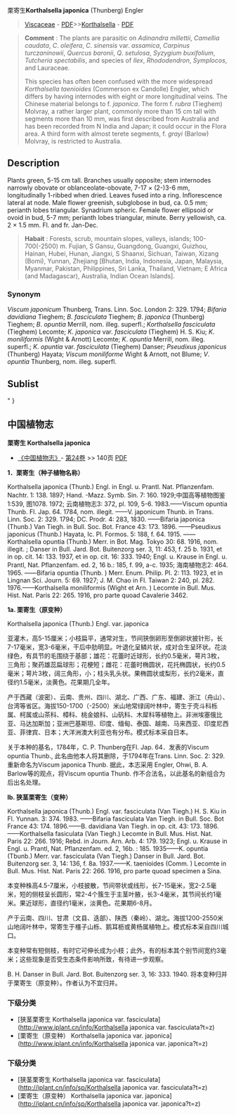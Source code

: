 栗寄生**Korthalsella japonica** (Thunberg) Engler

> [Viscaceae](http://www.iplant.cn/info/Viscaceae?t=foc) - [PDF](http://www.iplant.cn/foc/pdf/Viscaceae.pdf)>>[Korthalsella](http://www.iplant.cn/info/Korthalsella?t=foc) - [PDF](http://www.iplant.cn/foc/pdf/Korthalsella.pdf)

> **Comment** : 
> The plants are parasitic on *Adinandra* *millettii*, *Camellia* *caudata*, *C*. *oleifera*, *C*. *sinensis* var. *assamica*, *Carpinus* *turczaninowii*, *Quercus* *baronii*, *Q*. *setulosa*, *Syzygium* *buxifolium*, *Tutcheria* *spectabilis*, and species of *Ilex*, *Rhododendron*, *Symplocos*, and Lauraceae.
>
> This species has often been confused with the more widespread *Korthalsella* *taenioides* (Commerson ex Candolle) Engler, which differs by having internodes with eight or more longitudinal veins. The Chinese material belongs to f. *japonica*. The form f. *rubra* (Tieghem) Molvray, a rather larger plant, commonly more than 15 cm tall with segments more than 10 mm, was first described from Australia and has been recorded from N India and Japan; it could occur in the Flora area. A third form with almost terete segments, f. *grayi* (Barlow) Molvray, is restricted to Australia.

## Description

Plants green, 5-15 cm tall. Branches usually opposite; stem internodes narrowly obovate or oblanceolate-obovate, 7-17 × (2-)3-6 mm, longitudinally 1-ribbed when dried. Leaves fused into a ring. Inflorescence lateral at node. Male flower greenish, subglobose in bud, ca. 0.5 mm; perianth lobes triangular. Synadrium spheric. Female flower ellipsoid or ovoid in bud, 5-7 mm; perianth lobes triangular, minute. Berry yellowish, ca. 2 × 1.5 mm. Fl. and fr. Jan-Dec.

> **Habait** : 
> Forests, scrub, mountain slopes, valleys, islands; 100-700(-2500) m. Fujian, S Gansu, Guangdong, Guangxi, Guizhou, Hainan, Hubei, Hunan, Jiangxi, S Shaanxi, Sichuan, Taiwan, Xizang (Bomi), Yunnan, Zhejiang [Bhutan, India, Indonesia, Japan, Malaysia, Myanmar, Pakistan, Philippines, Sri Lanka, Thailand, Vietnam; E Africa (and Madagascar), Australia, Indian Ocean Islands].

### Synonym
*Viscum* *japonicum* Thunberg, Trans. Linn. Soc. London 2: 329. 1794; *Bifaria* *davidiana* Tieghem; *B*. *fasciculata* Tieghem; *B*. *japonica* (Thunberg) Tieghem; *B*. *opuntia* Merrill, nom. illeg. superfl.; *Korthalsella* *fasciculata* (Tieghem) Lecomte; *K*. *japonica* var. *fasciculata* (Tieghem) H. S. Kiu; *K*. *moniliformis* (Wight & Arnott) Lecomte; *K*. *opuntia* Merrill, nom. illeg. superfl.; *K*. *opuntia* var. *fasciculata* (Tieghem) Danser; *Pseudixus* *japonicus* (Thunberg) Hayata; *Viscum* *moniliforme* Wight & Arnott, not Blume; *V*. *opuntia* Thunberg, nom. illeg. superfl.

## Sublist
"
}
## 中国植物志

**栗寄生 Korthalsella japonica**

* [《中国植物志》](http://www.iplant.cn/frps)- [第24卷](http://www.iplant.cn/frps/vol/24) >> 140页 [PDF](http://www.iplant.cn/frps/pdf/24/140.pdf)

**1．栗寄生（种子植物名称）**

Korthalsella japonica (Thunb.) Engl. in Engl. u. Prantl. Nat. Pflanzenfam. Nachtr. 1: 138. 1897; Hand. -Mazz. Symb. Sin. 7: 160. 1929;中国高等植物图鉴1:539, 图1078. 1972; 云南植物志3: 372, pl. 109, 5-6. 1983.——Viscum opuntia Thunb. Fl. Jap. 64. 1784, nom. illegit. ——V. japonicum Thunb. in Trans. Linn. Soc. 2: 329. 1794; DC. Prodr. 4: 283, 1830. ——Bifaria japonica (Thunb.) Van Tiegh. in Bull. Soc. Bot. France 43: 173. 1896. ——Pseudixus japonicus (Thunb.) Hayata, Ic. Pl. Formos. 5: 188, f. 64. 1915. ——Korthalsella opuntia (Thunb.) Merr. in Bot. Mag. Tokyo 30: 68. 1916, nom. illegit. ; Danser in Bull. Jard. Bot. Buitenzorg ser. 3, 11: 453, f. 25 b. 1931, et in op. cit. 14: 133. 1937, et in op. cit. 16: 333. 1940; Engl. u. Krause in Engl. u. Prantl, Nat. Pflanzenfam. ed. 2, 16 b.: 185, f. 99, a-c. 1935; 海南植物志2: 464. 1965. ——Bifaria opuntia (Thunb. ) Merr. Enum. Philip. Pl. 2: 113. 1923, et in Lingnan Sci. Journ. 5: 69. 1927; J. M. Chao in Fl. Taiwan 2: 240, pl. 282. 1976.——Korthalsella moniliformis (Wight et Arn. ) Lecomte in Bull. Mus. Hist. Nat. Paris 22: 265. 1916, pro parte quoad Cavalerie 3462.

**1a. 栗寄生（原变种）**

Korthalsella japonica (Thunb.) Engl. var. japonica

亚灌木，高5-15厘米；小枝扁平，通常对生，节间狭倒卵形至倒卵状披针形，长7-17毫米，宽3-6毫米，干后中肋明显。叶退化呈鳞片状，成对合生呈环状。花淡绿色，有具节的毛围绕于基部；雄花：花蕾时近球形，长约0.5毫米，萼片3枚，三角形；聚药雄蕊扁球形；花梗短；雌花：花蕾时椭圆状，花托椭圆状，长约0.5毫米；萼片3枚，阔三角形，小；柱头乳头状。果椭圆状或梨形，长约2毫米，直径约1.5毫米，淡黄色。花果期几全年。

产于西藏（波密）、云南、贵州、四川、湖北、广西、广东、福建、浙江（舟山）、台湾等省区。海拔150-1700（-2500）米山地常绿阔叶林中，寄生于壳斗科栎属、柯属或山茶科、樟科、桃金娘科、山矾科、木犀科等植物上。非洲埃塞俄比亚、马达加斯加；亚洲巴基斯坦、印度、缅甸、泰国、越南、马来西亚、印度尼西亚、菲律宾、日本；大洋洲澳大利亚也有分布。模式标本采自日本。

关于本种的基名，1784年，C. P. Thunberg在Fl. Jap. 64．发表的Viscum opuntia Thunb., 此名由他本人将其删除，于1794年在Trans. Linn. Soc. 2: 329. 重新命名为Viscum japonica Thunb. 据此，本志采用 Engler, Ohwi, B. A. Barlow等的观点，将Viscum opuntia Thunb. 作不合法名，以此基名的新组合为后出名处理。

**lb. 狭茎栗寄生（变种）**

Korthalsella japonica (Thunb.) Engl. var. fasciculata (Van Tiegh.) H. S. Kiu in Fl. Yunnan. 3: 374. 1983. ——Bifaria fasciculata Van Tiegh. in Bull. Soc. Bot France 43: 174. 1896.——B. davidiana Van Tiegh. in op. cit. 43: 173. 1896. ——Korthalsella fasiculata (Van Tiegh.) Lecomte in Bull. Mus. Hist. Nat. Paris 22: 266. 1916; Rebd. in Journ. Arn. Arb. 4: 179. 1923; Engl. u. Krause in Engl. u. Prantl, Nat. Pflanzenfam. ed. 2, 16b. : 185. 1935——K. opuntia (Tbunb.) Merr. var. fasciculata (Van Tiegh.) Danser in Bull. Jard. Bot. Buitenzorg ser. 3, 14: 136, f. 8a. 1937.——K. taenioides (Comm. ) Lecomte in Bull. Mus. Hist. Nat. Paris 22: 266. 1916, pro parte quoad specimen a Sina.

本变种株高4.5-7厘米，小枝披散，节间带状或线形，长7-15毫米，宽2-2.5毫米，短的侧枝呈长圆形，常2-4个簇生于主茎叶腋，长3-4毫米，其节间长约1毫米。果近球形，直径约1毫米，淡黄色。花果期6-8月。

产于云南、四川、甘肃（文县、迭部）、陕西（秦岭）、湖北。海拔1200-2550米山地阔叶林中，常寄生于橿子山栎、鹅耳枥或黄杨属植物上。模式标本采自四川城口。

本变种常有短侧枝，有时它可伸长成为小枝；此外，有的标本其个别节间宽约3毫米；这些现象是否受生态条件影响所致，有待进一步观察。

B. H. Danser in Bull. Jard. Bot. Buitenzorg ser. 3, 16: 333. 1940. 将本变种归并于栗寄生（原变种）。作者认为不宜归并。

### 下级分类
* [狭茎栗寄生  Korthalsella japonica var. fasciculata](http://www.iplant.cn/info/Korthalsella japonica var. fasciculata?t=z)
* [栗寄生（原变种）  Korthalsella japonica var. japonica](http://www.iplant.cn/info/Korthalsella japonica var. japonica?t=z)

### 下级分类
* [狭茎栗寄生  Korthalsella japonica var. fasciculata](http://iplant.cn/info/sp/Korthalsella japonica var. fasciculata?t=z)
* [栗寄生（原变种）  Korthalsella japonica var. japonica](http://iplant.cn/info/sp/Korthalsella japonica var. japonica?t=z)
